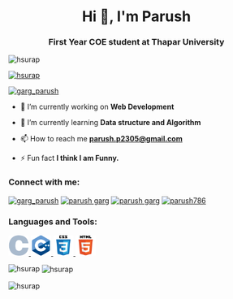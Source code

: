 <h1 align="center">Hi 👋, I'm Parush</h1>
<h3 align="center">First Year COE student at Thapar University</h3>

<p align="left"> <img src="https://komarev.com/ghpvc/?username=hsurap&label=Profile%20views&color=0e75b6&style=flat" alt="hsurap" /> </p>

<p align="left"> <a href="https://github.com/ryo-ma/github-profile-trophy"><img src="https://github-profile-trophy.vercel.app/?username=hsurap" alt="hsurap" /></a> </p>

<p align="left"> <a href="https://twitter.com/garg_parush" target="blank"><img src="https://img.shields.io/twitter/follow/garg_parush?logo=twitter&style=for-the-badge" alt="garg_parush" /></a> </p>

- 🔭 I’m currently working on **Web Development**

- 🌱 I’m currently learning **Data structure and Algorithm**

- 📫 How to reach me **parush.p2305@gmail.com**

- ⚡ Fun fact **I think I am Funny.**

<h3 align="left">Connect with me:</h3>
<p align="left">
<a href="https://twitter.com/garg_parush" target="blank"><img align="center" src="https://cdn.jsdelivr.net/npm/simple-icons@3.0.1/icons/twitter.svg" alt="garg_parush" height="30" width="40" /></a>
<a href="https://linkedin.com/in/parush garg" target="blank"><img align="center" src="https://cdn.jsdelivr.net/npm/simple-icons@3.0.1/icons/linkedin.svg" alt="parush garg" height="30" width="40" /></a>
<a href="https://fb.com/parush garg" target="blank"><img align="center" src="https://cdn.jsdelivr.net/npm/simple-icons@3.0.1/icons/facebook.svg" alt="parush garg" height="30" width="40" /></a>
<a href="https://instagram.com/parush786" target="blank"><img align="center" src="https://cdn.jsdelivr.net/npm/simple-icons@3.0.1/icons/instagram.svg" alt="parush786" height="30" width="40" /></a>
</p>

<h3 align="left">Languages and Tools:</h3>
<p align="left"> <a href="https://www.cprogramming.com/" target="_blank"> <img src="https://raw.githubusercontent.com/devicons/devicon/master/icons/c/c-original.svg" alt="c" width="40" height="40"/> </a> <a href="https://www.w3schools.com/cpp/" target="_blank"> <img src="https://raw.githubusercontent.com/devicons/devicon/master/icons/cplusplus/cplusplus-original.svg" alt="cplusplus" width="40" height="40"/> </a> <a href="https://www.w3schools.com/css/" target="_blank"> <img src="https://raw.githubusercontent.com/devicons/devicon/master/icons/css3/css3-original-wordmark.svg" alt="css3" width="40" height="40"/> </a> <a href="https://www.w3.org/html/" target="_blank"> <img src="https://raw.githubusercontent.com/devicons/devicon/master/icons/html5/html5-original-wordmark.svg" alt="html5" width="40" height="40"/> </a> </p>

<p><img align="left" src="https://github-readme-stats.vercel.app/api/top-langs?username=hsurap&show_icons=true&locale=en&layout=compact" alt="hsurap" /></p>

<p>&nbsp;<img align="center" src="https://github-readme-stats.vercel.app/api?username=hsurap&show_icons=true&locale=en" alt="hsurap" /></p>

<p><img align="center" src="https://github-readme-streak-stats.herokuapp.com/?user=hsurap&" alt="hsurap" /></p>
